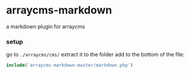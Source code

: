 # arraycms-markdown
a markdown plugin for arraycms
### setup
go to `./arraycms/cms/`
extract it to the folder
add to the bottom of the file:
```php
include('arraycms-markdown-master/markdown.php')
```

